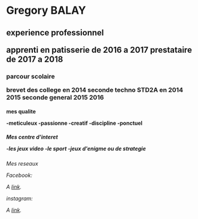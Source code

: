 <h1>Gregory BALAY 
  <h2> experience professionnel
    
   <p>apprenti en patisserie de 2016 a 2017 
    prestataire de 2017 a 2018 
    
  <h3>parcour scolaire
  
   <p>brevet des college en 2014 
    seconde techno STD2A en 2014 2015
    seconde general 2015 2016
    
  <h4>mes qualite 
  
   <p>-meticuleux 
    -passionne
    -creatif 
    -discipline
    -ponctuel
    
  <h5>Mes centre d'interet 
    
   <p>-les jeux video 
      -le sport
      -jeux d'enigme ou de strategie
    
  <h6>Mes reseaux 
 
 Facebook:
  <p>A <a href="https://www.facebook.com/gregory.balay.9">link</a>.</p>
 instagram:
  <p>A <a href="https://www.instagram.com/diyu_yao/">link</a>.</p>
